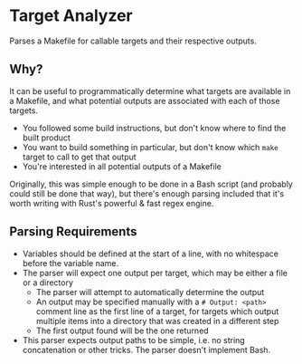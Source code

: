 # Target Analyzer

Parses a Makefile for callable targets and their respective outputs.


## Why?

It can be useful to programmatically determine what targets are available in a Makefile, and what potential
outputs are associated with each of those targets.
* You followed some build instructions, but don't know where to find the built product
* You want to build something in particular, but don't know which `make` target to call to get that output
* You're interested in all potential outputs of a Makefile

Originally, this was simple enough to be done in a Bash script (and probably could still be done that way),
but there's enough parsing included that it's worth writing with Rust's powerful & fast regex engine.


## Parsing Requirements

* Variables should be defined at the start of a line, with no whitespace before the variable name.
* The parser will expect one output per target, which may be either a file or a directory
	* The parser will attempt to automatically determine the output
	* An output may be specified manually with a `# Output: <path>` comment line as the first line of a target,
		for targets which output multiple items into a directory that was created in a different step
	* The first output found will be the one returned
* This parser expects output paths to be simple, i.e. no string concatenation or other tricks. The parser doesn't implement Bash.
